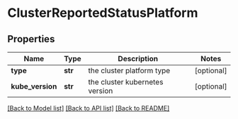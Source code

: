 # ClusterReportedStatusPlatform

## Properties
Name | Type | Description | Notes
------------ | ------------- | ------------- | -------------
**type** | **str** | the cluster platform type | [optional] 
**kube_version** | **str** | the cluster kubernetes version | [optional] 

[[Back to Model list]](../README.md#documentation-for-models) [[Back to API list]](../README.md#documentation-for-api-endpoints) [[Back to README]](../README.md)

